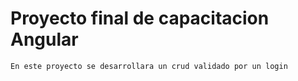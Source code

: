 # Proyecto final de capacitacion Angular

    En este proyecto se desarrollara un crud validado por un login